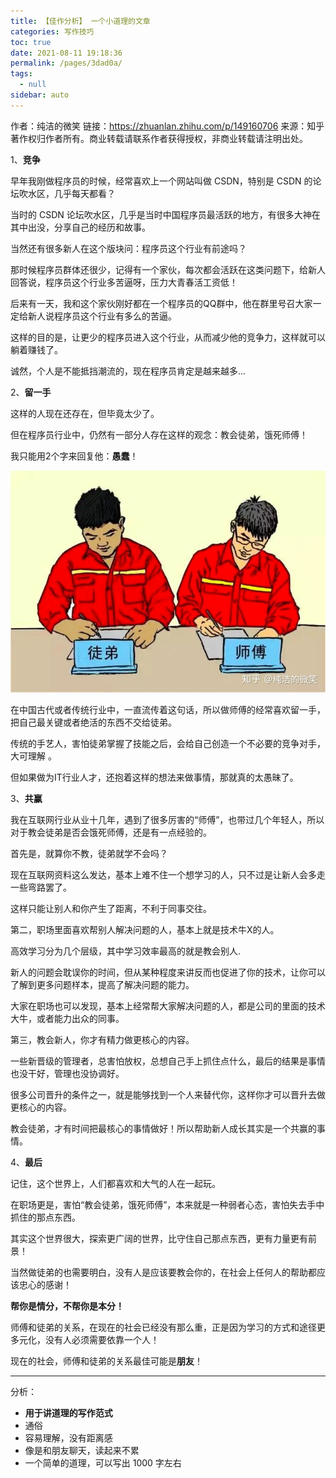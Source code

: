 ```yaml
---
title: 【佳作分析】 一个小道理的文章
categories: 写作技巧
toc: true
date: 2021-08-11 19:18:36
permalink: /pages/3dad0a/
tags: 
  - null
sidebar: auto
---
```




作者：纯洁的微笑
链接：https://zhuanlan.zhihu.com/p/149160706
来源：知乎
著作权归作者所有。商业转载请联系作者获得授权，非商业转载请注明出处。



1、**竞争**

早年我刚做程序员的时候，经常喜欢上一个网站叫做 CSDN，特别是 CSDN 的论坛吹水区，几乎每天都看？

当时的 CSDN 论坛吹水区，几乎是当时中国程序员最活跃的地方，有很多大神在其中出没，分享自己的经历和故事。

当然还有很多新人在这个版块问：程序员这个行业有前途吗？

那时候程序员群体还很少，记得有一个家伙，每次都会活跃在这类问题下，给新人回答说，程序员这个行业多苦逼呀，压力大青春活工资低！

后来有一天，我和这个家伙刚好都在一个程序员的QQ群中，他在群里号召大家一定给新人说程序员这个行业有多么的苦逼。

这样的目的是，让更少的程序员进入这个行业，从而减少他的竞争力，这样就可以躺着赚钱了。

诚然，个人是不能抵挡潮流的，现在程序员肯定是越来越多...

2、**留一手**

这样的人现在还存在，但毕竟太少了。

但在程序员行业中，仍然有一部分人存在这样的观念：教会徒弟，饿死师傅！

我只能用2个字来回复他：**愚蠢**！

![img](we-it/v2-9b1bf552c15958ce52fcddfa1e157d85_b.jpg)



在中国古代或者传统行业中，一直流传着这句话，所以做师傅的经常喜欢留一手，把自己最关键或者绝活的东西不交给徒弟。

传统的手艺人，害怕徒弟掌握了技能之后，会给自己创造一个不必要的竞争对手，大可理解 。

但如果做为IT行业人才，还抱着这样的想法来做事情，那就真的太愚昧了。

3、**共赢**

我在互联网行业从业十几年，遇到了很多厉害的“师傅”，也带过几个年轻人，所以对于教会徒弟是否会饿死师傅，还是有一点经验的。

首先是，就算你不教，徒弟就学不会吗？

现在互联网资料这么发达，基本上难不住一个想学习的人，只不过是让新人会多走一些弯路罢了。

这样只能让别人和你产生了距离，不利于同事交往。

第二，职场里面喜欢帮别人解决问题的人，基本上就是技术牛X的人。

高效学习分为几个层级，其中学习效率最高的就是教会别人.

新人的问题会耽误你的时间，但从某种程度来讲反而也促进了你的技术，让你可以了解到更多问题样本，提高了解决问题的能力。

大家在职场也可以发现，基本上经常帮大家解决问题的人，都是公司的里面的技术大牛，或者能力出众的同事。

第三，教会新人，你才有精力做更核心的内容。

一些新晋级的管理者，总害怕放权，总想自己手上抓住点什么，最后的结果是事情也没干好，管理也没协调好。

很多公司晋升的条件之一，就是能够找到一个人来替代你，这样你才可以晋升去做更核心的内容。

教会徒弟，才有时间把最核心的事情做好！所以帮助新人成长其实是一个共赢的事情。

4、**最后**

记住，这个世界上，人们都喜欢和大气的人在一起玩。

在职场更是，害怕“教会徒弟，饿死师傅”，本来就是一种弱者心态，害怕失去手中抓住的那点东西。

其实这个世界很大，探索更广阔的世界，比守住自己那点东西，更有力量更有前景！

当然做徒弟的也需要明白，没有人是应该要教会你的，在社会上任何人的帮助都应该忠心的感谢！

**帮你是情分，不帮你是本分！**

师傅和徒弟的关系，在现在的社会已经没有那么重，正是因为学习的方式和途径更多元化，没有人必须需要依靠一个人！

现在的社会，师傅和徒弟的关系最佳可能是**朋友**！



------------



分析：

- **用于讲道理的写作范式**
- 通俗
- 容易理解，没有距离感
- 像是和朋友聊天，读起来不累
- 一个简单的道理，可以写出 1000 字左右